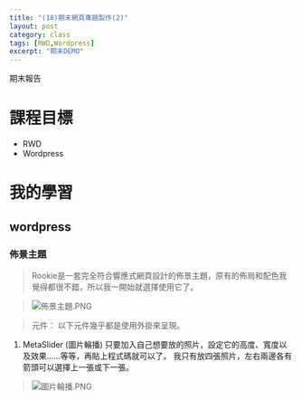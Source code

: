 ```yaml
---
title: "(18)期末網頁專題製作(2)"
layout: post
category: class
tags: [RWD,Wordpress]
excerpt: "期末DEMO"
---
```

期末報告

# 課程目標
- RWD
- Wordpress

# 我的學習

## wordpress

### 佈景主題

> Rookie是一套完全符合響應式網頁設計的佈景主題，原有的佈局和配色我覺得都很不錯，所以我一開始就選擇使用它了。

> ![佈景主題.PNG](https://i.loli.net/2018/01/17/5a5e4076b1bac.png)

> 元件：
以下元件幾乎都是使用外掛來呈現。
1.	MetaSlider (圖片輪播)
只要加入自己想要放的照片，設定它的高度、寬度以及效果……等等，再貼上程式碼就可以了。
我只有放四張照片，左右兩邊各有箭頭可以選擇上一張或下一張。

> ![圖片輪播.PNG](https://i.loli.net/2018/01/17/5a5e4077024a2.png)

[1]: https://github.com/        "GitHub"
[2]: https://pages.github.com/  "GitHub Pages"
[3]: https://jekyllrb.com/      "Jekyll"
[4]: http://markdown.tw         "Markdown文件"
[5]: http://dillinger.io/       "Dillinger"








